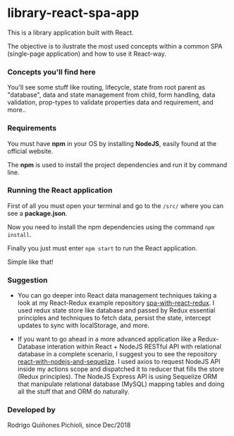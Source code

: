 # library-react-spa-app

This is a library application built with React. 

The objective is to ilustrate the most used concepts within a common SPA (single-page application) and how to use it React-way.

### Concepts you'll find here
You'll see some stuff like routing, lifecycle, state from root parent as "database", data and state management from child, form handling, data validation, prop-types to validate properties data and requirement, and more..

### Requirements
You must have **npm** in your OS by installing **NodeJS**, easily found at the official website.

The **npm** is used to install the project dependencies and run it by command line.

### Running the React application
First of all you must open your terminal and go to the ```/src/``` where you can see a **package.json**. 

Now you need to install the npm dependencies using the command ```npm install```.

Finally you just must enter ```npm start``` to run the React application.

Simple like that!


### Suggestion
- You can go deeper into React data management techniques taking a look at my React-Redux example repository [spa-with-react-redux](https://github.com/rpichioli/spa-with-react-redux). I used redux state store like database and passed by Redux essential principles and techniques to fetch data, persist the state, intercept updates to sync with localStorage, and more.

- If you want to go ahead in a more advanced application like a Redux-Database interation within React + NodeJS RESTful API with relational database in a complete scenario, I suggest you to see the repository [react-with-nodejs-and-sequelize](https://github.com/rpichioli/react-with-nodejs-and-sequelize). I used axios to request NodeJS API inside my actions scope and dispatched it to reducer that fills the store (Redux principles). The NodeJS Express API is using Sequelize ORM that manipulate relational database (MySQL) mapping tables and doing all the stuff that and ORM do naturally.

### Developed by
Rodrigo Quiñones Pichioli, since Dec/2018
